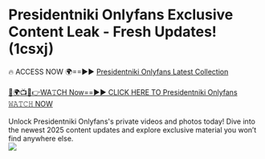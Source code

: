 # Presidentniki Onlyfans Exclusive Content Leak - Fresh Updates! (1csxj)

🔥 ACCESS NOW 🌍==►► <a href="https://tinyurl.com/kvy9nzfs" rel="nofollow">Presidentniki Onlyfans Latest Collection</a>
<br><br>
[🔴🌍📺📱👉WA𝚃CH Now==►► CLICK HERE TO Presidentniki Onlyfans 𝚆𝙰𝚃𝙲𝙷 NOW](https://tinyurl.com/kvy9nzfs)
<br><br>
Unlock Presidentniki Onlyfans's private videos and photos today! Dive into the newest 2025 content updates and explore exclusive material you won’t find anywhere else.
<br>
<a href="https://tinyurl.com/kvy9nzfs" rel="nofollow" data-target="animated-image.originalLink"><img src="https://camo.githubusercontent.com/8a4f000d20f83aca3bf7ec5f350d767afa0574a8a352519fd8cfa583a6f93a33/68747470733a2f2f692e696d6775722e636f6d2f644a486b345a712e676966" data-canonical-src="https://i.imgur.com/dJHk4Zq.gif" style="max-width: 100%; display: inline-block;" data-target="animated-image.originalImage"></a>
<br>
